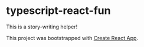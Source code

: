 # typescript-react-fun

This is a story-writing helper!

This project was bootstrapped with [Create React App](https://github.com/facebookincubator/create-react-app).